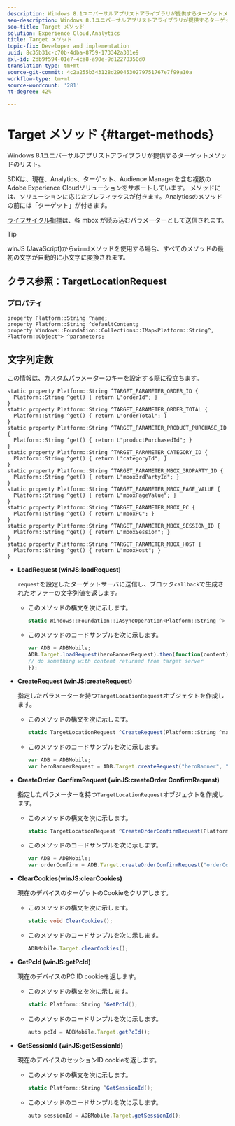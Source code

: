 ```yaml
---
description: Windows 8.1ユニバーサルアプリストアライブラリが提供するターゲットメソッドのリスト。
seo-description: Windows 8.1ユニバーサルアプリストアライブラリが提供するターゲットメソッドのリスト。
seo-title: Target メソッド
solution: Experience Cloud,Analytics
title: Target メソッド
topic-fix: Developer and implementation
uuid: 8c35b31c-c70b-4dba-8759-173342a301e9
exl-id: 2db9f594-01e7-4ca8-a90e-9d12278350d0
translation-type: tm+mt
source-git-commit: 4c2a255b343128d2904530279751767e7f99a10a
workflow-type: tm+mt
source-wordcount: '281'
ht-degree: 42%

---
```


# Target メソッド {#target-methods}

Windows 8.1ユニバーサルアプリストアライブラリが提供するターゲットメソッドのリスト。

SDKは、現在、Analytics、ターゲット、Audience Managerを含む複数のAdobe Experience Cloudソリューションをサポートしています。 メソッドには、ソリューションに応じたプレフィックスが付きます。Analyticsのメソッドの前には「ターゲット」が付きます。

[ライフサイクル指標](/help/windows-appstore/metrics.md)は、各 mbox が読み込むパラメーターとして送信されます。

>[!TIP]
>
>winJS (JavaScript)から`winmd`メソッドを使用する場合、すべてのメソッドの最初の文字が自動的に小文字に変換されます。

## クラス参照：TargetLocationRequest

### プロパティ

```
property Platform::String ^name; 
property Platform::String ^defaultContent; 
property Windows::Foundation::Collections::IMap<Platform::String^, Platform::Object^> ^parameters;
```

## 文字列定数

この情報は、カスタムパラメーターのキーを設定する際に役立ちます。

```
static property Platform::String ^TARGET_PARAMETER_ORDER_ID { 
  Platform::String ^get() { return L"orderId"; } 
} 
static property Platform::String ^TARGET_PARAMETER_ORDER_TOTAL { 
  Platform::String ^get() { return L"orderTotal"; } 
} 
static property Platform::String ^TARGET_PARAMETER_PRODUCT_PURCHASE_ID { 
  Platform::String ^get() { return L"productPurchasedId"; } 
} 
static property Platform::String ^TARGET_PARAMETER_CATEGORY_ID { 
  Platform::String ^get() { return L"categoryId"; } 
} 
static property Platform::String ^TARGET_PARAMETER_MBOX_3RDPARTY_ID { 
  Platform::String ^get() { return L"mbox3rdPartyId"; } 
} 
static property Platform::String ^TARGET_PARAMETER_MBOX_PAGE_VALUE { 
  Platform::String ^get() { return L"mboxPageValue"; } 
} 
static property Platform::String ^TARGET_PARAMETER_MBOX_PC { 
  Platform::String ^get() { return L"mboxPC"; } 
} 
static property Platform::String ^TARGET_PARAMETER_MBOX_SESSION_ID { 
  Platform::String ^get() { return L"mboxSession"; } 
} 
static property Platform::String ^TARGET_PARAMETER_MBOX_HOST { 
  Platform::String ^get() { return L"mboxHost"; } 
}
```

* **LoadRequest (winJS:loadRequest)**

   `request`を設定したターゲットサーバに送信し、ブロック`callback`で生成されたオファーの文字列値を返します。

   * このメソッドの構文を次に示します。

      ```csharp
      static Windows::Foundation::IAsyncOperation<Platform::String ^> ^LoadRequest(TargetLocationRequest ^request);
      ```

   * このメソッドのコードサンプルを次に示します。

      ```js
      var ADB = ADBMobile; 
      ADB.Target.loadRequest(heroBannerRequest).then(function(content) { 
      // do something with content returned from target server 
      });
      ```

* **CreateRequest (winJS:createRequest)**

   指定したパラメーターを持つ`TargetLocationRequest`オブジェクトを作成します。

   * このメソッドの構文を次に示します。

      ```csharp
      static TargetLocationRequest ^CreateRequest(Platform::String ^name, Platform::String ^defaultContent, Windows::Foundation::Collections::IMap<Platform::String^, Platform::Object^> ^parameters); 
      ```

   * このメソッドのコードサンプルを次に示します。

      ```js
      var ADB = ADBMobile; 
      var heroBannerRequest = ADB.Target.createRequest("heroBanner", "default.png", null); 
      ```

* **CreateOrder &#x200B; ConfirmRequest (winJS:createOrder &#x200B; ConfirmRequest)**

   指定したパラメーターを持つ`TargetLocationRequest`オブジェクトを作成します。

   * このメソッドの構文を次に示します。

      ```csharp
      static TargetLocationRequest ^CreateOrderConfirmRequest(Platform::String ^name, Platform::String ^orderId, Platform::String ^orderTotal, Platform::String ^productPurchasedId, Windows::Foundation::Collections::IMap<Platform::String^, Platform::Object> ^parameters); 
      ```

   * このメソッドのコードサンプルを次に示します。

      ```js
      var ADB = ADBMobile; 
      var orderConfirm = ADB.Target.createOrderConfirmRequest("orderConfirm", "order", "47.88", "3722", null); 
      ```

* **ClearCookies(winJS:clearCookies)**

   現在のデバイスのターゲットのCookieをクリアします。

   * このメソッドの構文を次に示します。

      ```csharp
      static void ClearCookies(); 
      ```

   * このメソッドのコードサンプルを次に示します。

      ```js
      ADBMobile.Target.clearCookies();
      ```

* **GetPcId (winJS:getPcId)**

   現在のデバイスのPC ID cookieを返します。

   * このメソッドの構文を次に示します。

      ```csharp
      static Platform::String ^GetPcId();
      ```

   * このメソッドのコードサンプルを次に示します。

      ```js
      auto pcId = ADBMobile.Target.getPcId(); 
      ```

* **GetSessionId (winJS:getSessionId)**

   現在のデバイスのセッションID cookieを返します。

   * このメソッドの構文を次に示します。

      ```csharp
      static Platform::String ^GetSessionId(); 
      ```

   * このメソッドのコードサンプルを次に示します。

      ```js
      auto sessionId = ADBMobile.Target.getSessionId(); 
      ```
